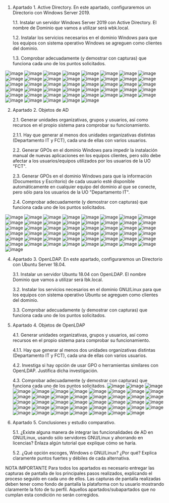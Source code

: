 1.	Apartado 1. Active Directory. En este apartado, configuraremos un Directorio con Windows Server 2019. 

    1.1.	Instalar un servidor Windows Server 2019 con Active Directory. El nombre de Dominio que vamos a utilizar será wbk.local.
    
    1.2.	Instalar los servicios necesarios en el dominio Windows para que los equipos con sistema operativo Windows se agreguen como clientes del dominio.
    
    1.3.	Comprobar adecuadamente (y demostrar con capturas) que funciona cada uno de los puntos solicitados.

![image](https://github.com/rolando1803/Administrador_de_sistemas_informaticos_de_red/assets/55965131/5b59b6fd-2e17-47a8-b218-7f065bfe2a23)
![image](https://github.com/rolando1803/Administrador_de_sistemas_informaticos_de_red/assets/55965131/9ea09b21-ebd0-4e1a-b295-8fc638d406b5)
![image](https://github.com/rolando1803/Administrador_de_sistemas_informaticos_de_red/assets/55965131/9971a2ee-62a5-4909-ad16-2ab8351e1d58)
![image](https://github.com/rolando1803/Administrador_de_sistemas_informaticos_de_red/assets/55965131/2f5fe202-df35-4db6-ab2b-34df2f97e9e4)
![image](https://github.com/rolando1803/Administrador_de_sistemas_informaticos_de_red/assets/55965131/07805042-5b67-4fff-8282-f95c85cb3b1d)
![image](https://github.com/rolando1803/Administrador_de_sistemas_informaticos_de_red/assets/55965131/ca425924-84c6-4c62-9a8c-5e8b8dc5304c)
![image](https://github.com/rolando1803/Administrador_de_sistemas_informaticos_de_red/assets/55965131/15bb3886-07c9-4ccf-8eb2-ba4f927b5c87)
![image](https://github.com/rolando1803/Administrador_de_sistemas_informaticos_de_red/assets/55965131/4a6fddb3-0177-48f8-a254-e047b748842d)
![image](https://github.com/rolando1803/Administrador_de_sistemas_informaticos_de_red/assets/55965131/5d2987ac-897d-41eb-b233-5ad3b4f5f94c)
![image](https://github.com/rolando1803/Administrador_de_sistemas_informaticos_de_red/assets/55965131/967b0d1b-557a-40e5-b42b-14374e1cbdab)
![image](https://github.com/rolando1803/Administrador_de_sistemas_informaticos_de_red/assets/55965131/39f34906-2456-4f56-bbe6-f7cfdadaaf1f)
![image](https://github.com/rolando1803/Administrador_de_sistemas_informaticos_de_red/assets/55965131/4a76fccc-a66d-4023-a3ee-2c27fcfe1935)
![image](https://github.com/rolando1803/Administrador_de_sistemas_informaticos_de_red/assets/55965131/c689ae9d-73a4-4c89-9984-6f87563b3ce9)
![image](https://github.com/rolando1803/Administrador_de_sistemas_informaticos_de_red/assets/55965131/e29c03be-e19c-4af3-9a9b-4ac5f3840a36)
![image](https://github.com/rolando1803/Administrador_de_sistemas_informaticos_de_red/assets/55965131/f8e68a28-f379-4e67-a16a-2f54abeae379)
![image](https://github.com/rolando1803/Administrador_de_sistemas_informaticos_de_red/assets/55965131/11c9ea9d-aed5-446b-98c4-1f69f472aa4a)
![image](https://github.com/rolando1803/Administrador_de_sistemas_informaticos_de_red/assets/55965131/486802b8-7163-416f-9205-8c05bafdda7e)
![image](https://github.com/rolando1803/Administrador_de_sistemas_informaticos_de_red/assets/55965131/11fbb715-2823-4f31-8101-f5799d549079)
![image](https://github.com/rolando1803/Administrador_de_sistemas_informaticos_de_red/assets/55965131/bac7417f-c119-4d84-b60f-b762875c01da)
![image](https://github.com/rolando1803/Administrador_de_sistemas_informaticos_de_red/assets/55965131/3cc66d7d-8989-4ea5-bdda-5635788e6c27)
![image](https://github.com/rolando1803/Administrador_de_sistemas_informaticos_de_red/assets/55965131/035371f2-6aa4-4843-a6a5-3ed9e5bf4488)
![image](https://github.com/rolando1803/Administrador_de_sistemas_informaticos_de_red/assets/55965131/47c45e03-ad04-4eca-8cbc-371bf117cdf8)
![image](https://github.com/rolando1803/Administrador_de_sistemas_informaticos_de_red/assets/55965131/efeca042-132b-42a9-b914-96e7233ff741)
![image](https://github.com/rolando1803/Administrador_de_sistemas_informaticos_de_red/assets/55965131/e6667f25-320b-4565-b308-bd971403c636)
![image](https://github.com/rolando1803/Administrador_de_sistemas_informaticos_de_red/assets/55965131/27a280d2-89bb-41c8-adbe-45dc871c79b3)
![image](https://github.com/rolando1803/Administrador_de_sistemas_informaticos_de_red/assets/55965131/0915e8c0-8a80-467a-9e99-3b4ebc7b89c9)
![image](https://github.com/rolando1803/Administrador_de_sistemas_informaticos_de_red/assets/55965131/aa8a1876-3ceb-40ab-9145-049906de573f)
![image](https://github.com/rolando1803/Administrador_de_sistemas_informaticos_de_red/assets/55965131/3e41e546-2d7b-4502-8d5d-5a982da717d7)
![image](https://github.com/rolando1803/Administrador_de_sistemas_informaticos_de_red/assets/55965131/6e5c3e7e-34b4-40a3-8efe-b8b376467341)
![image](https://github.com/rolando1803/Administrador_de_sistemas_informaticos_de_red/assets/55965131/5a474a71-3f34-44ce-8504-a38bcf83ec72)
![image](https://github.com/rolando1803/Administrador_de_sistemas_informaticos_de_red/assets/55965131/f63dddef-c952-4853-af49-147b1f978cc5)
![image](https://github.com/rolando1803/Administrador_de_sistemas_informaticos_de_red/assets/55965131/5a0c8c13-816a-4a2c-9e50-41068821bf5a)
![image](https://github.com/rolando1803/Administrador_de_sistemas_informaticos_de_red/assets/55965131/70ed83a2-2678-4f63-be75-21a32cf49fc9)
![image](https://github.com/rolando1803/Administrador_de_sistemas_informaticos_de_red/assets/55965131/a377c143-f606-476c-a6f8-7fa4ccc23398)
![image](https://github.com/rolando1803/Administrador_de_sistemas_informaticos_de_red/assets/55965131/ea66805b-17fa-4653-985e-049322f519f0)
![image](https://github.com/rolando1803/Administrador_de_sistemas_informaticos_de_red/assets/55965131/0ca46e7e-f945-4b98-a004-96355e558ed6)
![image](https://github.com/rolando1803/Administrador_de_sistemas_informaticos_de_red/assets/55965131/180cc7cd-daa4-4096-ac2c-d37294c25c46)
![image](https://github.com/rolando1803/Administrador_de_sistemas_informaticos_de_red/assets/55965131/c1ee68f4-0b79-402a-a3a8-176764f994e2)
![image](https://github.com/rolando1803/Administrador_de_sistemas_informaticos_de_red/assets/55965131/afee197b-7870-47ca-ad91-21028452bfdc)
![image](https://github.com/rolando1803/Administrador_de_sistemas_informaticos_de_red/assets/55965131/21fd5252-3428-4012-a3a8-35a9493971b1)
![image](https://github.com/rolando1803/Administrador_de_sistemas_informaticos_de_red/assets/55965131/958676a4-3b84-4a50-bf67-c7a2d6e9d1a7)
![image](https://github.com/rolando1803/Administrador_de_sistemas_informaticos_de_red/assets/55965131/eaeda3a8-b1bb-458e-889e-43c0acdb10d0)
![image](https://github.com/rolando1803/Administrador_de_sistemas_informaticos_de_red/assets/55965131/5fb30c8d-4a66-43c2-a29e-860e4814e2ad)
![image](https://github.com/rolando1803/Administrador_de_sistemas_informaticos_de_red/assets/55965131/1f027b92-6ee3-4338-adec-40a34d566f6c)
![image](https://github.com/rolando1803/Administrador_de_sistemas_informaticos_de_red/assets/55965131/c76c30bf-608b-42f4-9a87-5b7a0639f086)



2.	Apartado 2. Objetos de AD

    2.1.	Generar unidades organizativas, grupos y usuarios, así como recursos en el propio sistema para comprobar su funcionamiento.
    
    2.1.1.	Hay que generar al menos dos unidades organizativas distintas (Departamento IT y FCT), cada una de ellas con varios usuarios.
    
    2.2.	Generar GPOs en el dominio Windows para impedir la instalación manual de nuevas aplicaciones en los equipos clientes, pero sólo debe afectar a los usuarios/equipos utilizados por los usuarios de la            UO  "FCT".
    
    2.3.	Generar GPOs en el dominio Windows para que la información (Documentos y Escritorio) de cada usuario esté disponible automáticamente en cualquier equipo del dominio al que se conecte, pero sólo para           los usuarios de la UO "Departamento IT".
    
    2.4.	Comprobar adecuadamente (y demostrar con capturas) que funciona cada uno de los puntos solicitados.
  	
![image](https://github.com/rolando1803/Administrador_de_sistemas_informaticos_de_red/assets/55965131/3f0ad210-e7e2-453f-add9-05352576eb5d)
![image](https://github.com/rolando1803/Administrador_de_sistemas_informaticos_de_red/assets/55965131/0f512796-5bea-48ef-80ce-ee646eb725c4)
![image](https://github.com/rolando1803/Administrador_de_sistemas_informaticos_de_red/assets/55965131/65101605-a86e-4447-a373-efbf9bbe0fad)
![image](https://github.com/rolando1803/Administrador_de_sistemas_informaticos_de_red/assets/55965131/37f0f45b-02cf-4745-9b42-536651baef5e)
![image](https://github.com/rolando1803/Administrador_de_sistemas_informaticos_de_red/assets/55965131/9b14c4df-0867-4b68-9361-601475abd44b)
![image](https://github.com/rolando1803/Administrador_de_sistemas_informaticos_de_red/assets/55965131/3ee91869-b1d1-4661-b415-22f631f4e021)
![image](https://github.com/rolando1803/Administrador_de_sistemas_informaticos_de_red/assets/55965131/052ba84c-979b-4931-bcdd-6dfa1c357761)
![image](https://github.com/rolando1803/Administrador_de_sistemas_informaticos_de_red/assets/55965131/85ce9d20-e210-4b35-ab36-fcb683afdb00)
![image](https://github.com/rolando1803/Administrador_de_sistemas_informaticos_de_red/assets/55965131/d74f3480-c553-4b25-8da6-800d9ae28c91)
![image](https://github.com/rolando1803/Administrador_de_sistemas_informaticos_de_red/assets/55965131/3d430a25-891a-4d88-ab69-e7ce04726d90)
![image](https://github.com/rolando1803/Administrador_de_sistemas_informaticos_de_red/assets/55965131/07ef2a87-7313-4dbc-96d5-71be6b310e07)
![image](https://github.com/rolando1803/Administrador_de_sistemas_informaticos_de_red/assets/55965131/08b1dcb1-ad41-4baf-825a-765bea6abc6b)
![image](https://github.com/rolando1803/Administrador_de_sistemas_informaticos_de_red/assets/55965131/5d84dd56-85e9-48eb-88c0-d3626986822e)
![image](https://github.com/rolando1803/Administrador_de_sistemas_informaticos_de_red/assets/55965131/734a28f0-883e-4668-8d35-8088da0211ec)
![image](https://github.com/rolando1803/Administrador_de_sistemas_informaticos_de_red/assets/55965131/0ce14bb4-1009-4b14-aa61-2a6eebfd3fbe)
![image](https://github.com/rolando1803/Administrador_de_sistemas_informaticos_de_red/assets/55965131/3425a2e1-ab1e-42a2-b0d3-4d8cdf7d53a0)
![image](https://github.com/rolando1803/Administrador_de_sistemas_informaticos_de_red/assets/55965131/a845da7d-2a44-42ad-976a-8441d4e62a70)
![image](https://github.com/rolando1803/Administrador_de_sistemas_informaticos_de_red/assets/55965131/2ec138a9-9be5-46e0-bc31-5f0fedfb000a)
![image](https://github.com/rolando1803/Administrador_de_sistemas_informaticos_de_red/assets/55965131/182e0a60-28a7-4a9d-bdcb-b4606c308fea)
![image](https://github.com/rolando1803/Administrador_de_sistemas_informaticos_de_red/assets/55965131/1f9fabe7-2b77-4294-aad1-ceb62c5f83b6)
![image](https://github.com/rolando1803/Administrador_de_sistemas_informaticos_de_red/assets/55965131/212711c5-3ddf-4f95-83a3-c63a5acdc2a4)
![image](https://github.com/rolando1803/Administrador_de_sistemas_informaticos_de_red/assets/55965131/0f02005d-afc7-4eb3-9f54-00dd6deedc6f)
![image](https://github.com/rolando1803/Administrador_de_sistemas_informaticos_de_red/assets/55965131/08d7f2cd-c121-4d23-af20-b1b75d3b5473)
![image](https://github.com/rolando1803/Administrador_de_sistemas_informaticos_de_red/assets/55965131/230e241a-b223-4b14-85c0-2355ade5dc98)
![image](https://github.com/rolando1803/Administrador_de_sistemas_informaticos_de_red/assets/55965131/67f4e634-7bba-476e-b46b-6375600910c6)
![image](https://github.com/rolando1803/Administrador_de_sistemas_informaticos_de_red/assets/55965131/1aea220f-3958-4f1b-bbe2-ce9d020c6e4a)
![image](https://github.com/rolando1803/Administrador_de_sistemas_informaticos_de_red/assets/55965131/541e45bd-53b2-404b-8c64-afeeb455cbbf)
![image](https://github.com/rolando1803/Administrador_de_sistemas_informaticos_de_red/assets/55965131/47e8dee5-e6e5-4fde-8c54-730b3d9a3355)
![image](https://github.com/rolando1803/Administrador_de_sistemas_informaticos_de_red/assets/55965131/96249f4e-cc03-4ea5-8392-7d83848cc3c2)
![image](https://github.com/rolando1803/Administrador_de_sistemas_informaticos_de_red/assets/55965131/75b11ef6-e3f7-4826-bb41-c4fd95f3cdca)
![image](https://github.com/rolando1803/Administrador_de_sistemas_informaticos_de_red/assets/55965131/242eaa85-e95b-4742-a697-7c835a2f172a)
![image](https://github.com/rolando1803/Administrador_de_sistemas_informaticos_de_red/assets/55965131/3a9a373e-1a9b-4af8-8872-e9f254288086)
![image](https://github.com/rolando1803/Administrador_de_sistemas_informaticos_de_red/assets/55965131/9f1564e2-cca8-4890-a09e-5b6adf7f5fda)
![image](https://github.com/rolando1803/Administrador_de_sistemas_informaticos_de_red/assets/55965131/45a80e8c-70c9-46c9-a1ed-8322f7a99f92)
![image](https://github.com/rolando1803/Administrador_de_sistemas_informaticos_de_red/assets/55965131/172b1778-7088-4054-befe-c42c90917587)
![image](https://github.com/rolando1803/Administrador_de_sistemas_informaticos_de_red/assets/55965131/6a8bce8d-223a-4db5-9fa3-1ff143502a28)
![image](https://github.com/rolando1803/Administrador_de_sistemas_informaticos_de_red/assets/55965131/1f16db3e-d2ef-4159-a8f8-5c527f72a63e)
![image](https://github.com/rolando1803/Administrador_de_sistemas_informaticos_de_red/assets/55965131/a909f88b-4b85-454a-8e07-00ca6d83c619)
![image](https://github.com/rolando1803/Administrador_de_sistemas_informaticos_de_red/assets/55965131/0b36dcc5-d0e2-429b-a63b-852a81c43bc2)
![image](https://github.com/rolando1803/Administrador_de_sistemas_informaticos_de_red/assets/55965131/ea1a56ff-e7c0-4dc4-a0c0-f20b0dda927c)
![image](https://github.com/rolando1803/Administrador_de_sistemas_informaticos_de_red/assets/55965131/6ba110b7-91b9-4e23-b435-fa809624f8b7)
![image](https://github.com/rolando1803/Administrador_de_sistemas_informaticos_de_red/assets/55965131/578e86f0-2a24-45bb-8d7d-56db6fb89927)
![image](https://github.com/rolando1803/Administrador_de_sistemas_informaticos_de_red/assets/55965131/1af8770b-fff0-4145-8ce6-262f73aafef6)
![image](https://github.com/rolando1803/Administrador_de_sistemas_informaticos_de_red/assets/55965131/19e4a19e-bd9b-4abc-acef-b135424353a7)
![image](https://github.com/rolando1803/Administrador_de_sistemas_informaticos_de_red/assets/55965131/6feab910-67a0-4b62-8a76-652f9de15899)
![image](https://github.com/rolando1803/Administrador_de_sistemas_informaticos_de_red/assets/55965131/78234b5d-d4e6-47ca-a384-6c32b5ff7a46)
![image](https://github.com/rolando1803/Administrador_de_sistemas_informaticos_de_red/assets/55965131/ef28592b-6926-4437-b31e-f9d9374bb953)
![image](https://github.com/rolando1803/Administrador_de_sistemas_informaticos_de_red/assets/55965131/e5a38b1d-533d-4eb3-8af4-132ef93f57ad)
![image](https://github.com/rolando1803/Administrador_de_sistemas_informaticos_de_red/assets/55965131/7f2b8411-c17a-42d1-809c-e377c3272ac7)







4.	Apartado 3. OpenLDAP. En este apartado, configuraremos un Directorio con Ubuntu Server 18.04.

    3.1.	Instalar un servidor Ubuntu 18.04 con OpenLDAP. El nombre Dominio que vamos a utilizar será lbk.local.
    
    3.2.	Instalar los servicios necesarios en el dominio GNU/Linux para que los equipos con sistema operativo Ubuntu se agreguen como clientes del dominio.
    
    3.3.	Comprobar adecuadamente (y demostrar con capturas) que funciona cada uno de los puntos solicitados.

5.	Apartado 4. Objetos de OpenLDAP

    4.1.	Generar unidades organizativas, grupos y usuarios, así como recursos en el propio sistema para comprobar su funcionamiento.
    
    4.1.1.	Hay que generar al menos dos unidades organizativas distintas (Departamento IT y FCT), cada una de ellas con varios usuarios.
    
    4.2.	Investiga si hay opción de usar GPO o herramientas similares con OpenLDAP. Justifica dicha investigación.
    
    4.3.	Comprobar adecuadamente (y demostrar con capturas) que funciona cada uno de los puntos solicitados.
![image](https://github.com/rolando1803/Administrador_de_sistemas_informaticos_de_red/assets/55965131/3d4c515a-1f6f-4c3b-904e-b946bb0821fa)
![image](https://github.com/rolando1803/Administrador_de_sistemas_informaticos_de_red/assets/55965131/370d7c8f-bea3-4530-8a72-3150b6bbbccd)
![image](https://github.com/rolando1803/Administrador_de_sistemas_informaticos_de_red/assets/55965131/bd099f33-48b1-4838-b04b-24cca8614a97)
![image](https://github.com/rolando1803/Administrador_de_sistemas_informaticos_de_red/assets/55965131/1bfd64fd-000f-48b8-adea-bd344a18fb5e)
![image](https://github.com/rolando1803/Administrador_de_sistemas_informaticos_de_red/assets/55965131/8af07423-c626-423c-b121-7b8a647eea64)
![image](https://github.com/rolando1803/Administrador_de_sistemas_informaticos_de_red/assets/55965131/1f7f5b1c-8f52-4a4f-b35e-433c7ca60569)
![image](https://github.com/rolando1803/Administrador_de_sistemas_informaticos_de_red/assets/55965131/55e44bda-b70a-4b87-a531-8e46ab1e307e)
![image](https://github.com/rolando1803/Administrador_de_sistemas_informaticos_de_red/assets/55965131/d4e1026b-fb55-466e-aad1-84ff1d9eac59)
![image](https://github.com/rolando1803/Administrador_de_sistemas_informaticos_de_red/assets/55965131/a3ea29ab-d8e0-40a2-a41a-7de24bd45a67)
![image](https://github.com/rolando1803/Administrador_de_sistemas_informaticos_de_red/assets/55965131/44da82f7-200b-48cc-8ab0-127c7479ed76)
![image](https://github.com/rolando1803/Administrador_de_sistemas_informaticos_de_red/assets/55965131/8dc88ceb-f416-4c8e-878a-9a0979984a76)
![image](https://github.com/rolando1803/Administrador_de_sistemas_informaticos_de_red/assets/55965131/71f6b3c4-f55e-48bc-ab4c-9a2a96c5595f)
![image](https://github.com/rolando1803/Administrador_de_sistemas_informaticos_de_red/assets/55965131/1f49d9d6-cf45-4e23-b4e5-c89933e9170d)
![image](https://github.com/rolando1803/Administrador_de_sistemas_informaticos_de_red/assets/55965131/7b250295-83dd-4940-a45f-c0b4acbb8353)
![image](https://github.com/rolando1803/Administrador_de_sistemas_informaticos_de_red/assets/55965131/6e093453-43c1-46ca-b1b1-7726eec3359b)
![image](https://github.com/rolando1803/Administrador_de_sistemas_informaticos_de_red/assets/55965131/5dbe82b9-da0a-408e-b8a6-cbe368842807)
![image](https://github.com/rolando1803/Administrador_de_sistemas_informaticos_de_red/assets/55965131/3c345968-1ece-4427-8a48-bae7d285fae2)
![image](https://github.com/rolando1803/Administrador_de_sistemas_informaticos_de_red/assets/55965131/1200695d-2d4d-4e70-8815-c32e8776ecdd)
![image](https://github.com/rolando1803/Administrador_de_sistemas_informaticos_de_red/assets/55965131/cf13f0e3-30fa-4046-b6d5-f84906e79314)
![image](https://github.com/rolando1803/Administrador_de_sistemas_informaticos_de_red/assets/55965131/58add792-9580-4e72-a65f-000fb03c6c8d)
![image](https://github.com/rolando1803/Administrador_de_sistemas_informaticos_de_red/assets/55965131/cbe4a467-f128-4535-97d6-b28995424a0f)
![image](https://github.com/rolando1803/Administrador_de_sistemas_informaticos_de_red/assets/55965131/9ec027a2-d7df-4234-93a9-a7d01d0fbffa)
![image](https://github.com/rolando1803/Administrador_de_sistemas_informaticos_de_red/assets/55965131/8658571f-0d04-418b-94ed-a1593ce6df17)
![image](https://github.com/rolando1803/Administrador_de_sistemas_informaticos_de_red/assets/55965131/76175e4f-83b0-4a53-ae46-688769e982a9)
![image](https://github.com/rolando1803/Administrador_de_sistemas_informaticos_de_red/assets/55965131/78876365-72c5-427e-93b3-56acd48d7993)
![image](https://github.com/rolando1803/Administrador_de_sistemas_informaticos_de_red/assets/55965131/23df9505-c00e-4c21-a066-b5c2ee213a7a)
![image](https://github.com/rolando1803/Administrador_de_sistemas_informaticos_de_red/assets/55965131/311994f6-6079-4a69-8eae-1022ffefe918)
![image](https://github.com/rolando1803/Administrador_de_sistemas_informaticos_de_red/assets/55965131/c8800310-3b33-4dee-a8d8-5944109abe75)
![image](https://github.com/rolando1803/Administrador_de_sistemas_informaticos_de_red/assets/55965131/261f8f43-0e10-42a2-8b51-409315f62d52)
![image](https://github.com/rolando1803/Administrador_de_sistemas_informaticos_de_red/assets/55965131/f705762f-c063-4b9f-8b2a-c366fab79861)
![image](https://github.com/rolando1803/Administrador_de_sistemas_informaticos_de_red/assets/55965131/e60b713c-64c5-4f3a-9b7c-93f3dbe04582)
![image](https://github.com/rolando1803/Administrador_de_sistemas_informaticos_de_red/assets/55965131/a14039c6-a1bf-4d57-a0e4-f190dec893f1)
![image](https://github.com/rolando1803/Administrador_de_sistemas_informaticos_de_red/assets/55965131/7f397e5d-777f-4e3b-a3c2-5e15907a94ec)
![image](https://github.com/rolando1803/Administrador_de_sistemas_informaticos_de_red/assets/55965131/8b84b29c-cd6d-4dc1-b926-936a0d17c45c)
![image](https://github.com/rolando1803/Administrador_de_sistemas_informaticos_de_red/assets/55965131/0b60bc5d-4e2b-42e4-91da-ae8060435273)
![image](https://github.com/rolando1803/Administrador_de_sistemas_informaticos_de_red/assets/55965131/6606099d-1b41-4396-8190-777716a05af2)
![image](https://github.com/rolando1803/Administrador_de_sistemas_informaticos_de_red/assets/55965131/1c8eeac2-bbab-4059-a20f-92f1404c6714)
![image](https://github.com/rolando1803/Administrador_de_sistemas_informaticos_de_red/assets/55965131/d05e26dd-b673-4c71-bce4-49099f5693ef)
![image](https://github.com/rolando1803/Administrador_de_sistemas_informaticos_de_red/assets/55965131/f1b05d10-9d9f-403c-8177-dbda22061e7c)
![image](https://github.com/rolando1803/Administrador_de_sistemas_informaticos_de_red/assets/55965131/e9ae071a-1b23-4a9a-a8e5-4fcf8ef1787d)
![image](https://github.com/rolando1803/Administrador_de_sistemas_informaticos_de_red/assets/55965131/c82fdf03-b65f-4b11-935a-362d0673d076)
![image](https://github.com/rolando1803/Administrador_de_sistemas_informaticos_de_red/assets/55965131/792cb5a4-1551-4bd2-b488-1bfec017a284)


   

7.	Apartado 5. Conclusiones y estudio comparativo.

    5.1.	¿Existe alguna manera de integrar las funcionalidades de AD en GNU/Linux, usando sólo servidores GNU/Linux y ahorrando en licencias? Enlaza algún tutorial que explique cómo se haría.
    
    5.2.	¿Qué opción escoges, Windows o GNU/Linux? ¿Por qué? Explica claramente puntos fuertes y débiles de cada alternativa.

NOTA IMPORTANTE
Para todos los apartados es necesario entregar las capturas de pantalla de los principales pasos realizados, explicando el proceso seguido en cada uno de ellos. Las capturas de pantalla realizadas deben tener como fondo de pantalla la plataforma con tu usuario mostrando claramente la foto de tu perfil. Aquellos apartados/subapartados que no cumplan esta condición no serán corregidos.
